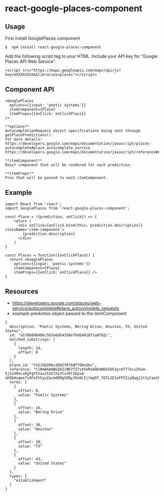 # react-google-places-component

## Usage
First install GooglePlaces component
```
$  npm install react-google-places-component
```
Add the following script tag to your HTML.
Include your API key for "Google Places API Web Service".
```
<script src="https://maps.googleapis.com/maps/api/js?key=XXXXXXXXXX&libraries=places"></script>
```

## Component API
```
<GooglePlaces
  options={{input: 'poetic systems'}}
  itemComponent={Place}
  itemProps={{onClick: onClickPlace}}
/>

**options**
AutocompletionRequest object specifications being sent through getPlacePredictions().
For more details:
https://developers.google.com/maps/documentation/javascript/places-autocomplete#place_autocomplete_service
https://developers.google.com/maps/documentation/javascript/reference#AutocompleteService

**itemComponent**
React component that will be rendered for each prediction.

**itemProps**
Pros that will be passed to each itemComponent.
```

## Example
```
import React from 'react';
import GooglePlaces from 'react-google-places-component';

const Place = ({prediction, onClick}) => {
    return (
      <div onClick={onClick.bind(this, prediction.description)} className='item-component'>
        {prediction.description}
      </div>
    )
}

const Places = function({onClickPlace}) {
  return <GooglePlaces
    options={{input: 'poetic systems'}}
    itemComponent={Place}
    itemProps={{onClick: onClickPlace}} />
}
```

## Resources
- https://developers.google.com/places/web-service/autocomplete#place_autocomplete_requests
- example prediction object passed to the itemComponent
```
{
  description: "Poetic Systems, Bering Drive, Houston, TX, United States",
  id: "a578b600406c5b3e6db4350ef6d64018f1a8f02c",
  matched_substrings: [
    {
      length: 14,
      offset: 0
    }
  ],
  place_id: "ChIJGQ1R6v3DQIYR7AQTfQRxGbc",
  reference: "ClRHAAAABUZAZiM67fZ7sXVkMxAQ64HDkSbh2yrmT7lhcuZha4-5jSzXMxcxRgFgY5YaxJ52klhiVtvfOlIKpx4-ahObAogee7i0FaIh5yuZacmdEMgSENyJkU4LIjtmpDT_YO7L2EIaFPIIiyDwg11ttyCaatPWtd5FCKKf",
  terms: [
    {
      offset: 0,
      value: "Poetic Systems"
    },
    {
      offset: 16,
      value: "Bering Drive"
    },
    {
      offset: 30,
      value: "Houston"
    },
    {
      offset: 39,
      value: "TX"
    },
    {
      offset: 43,
      value: "United States"
    }
  ],
  types: [
    "establishment"
  ]
}
```
